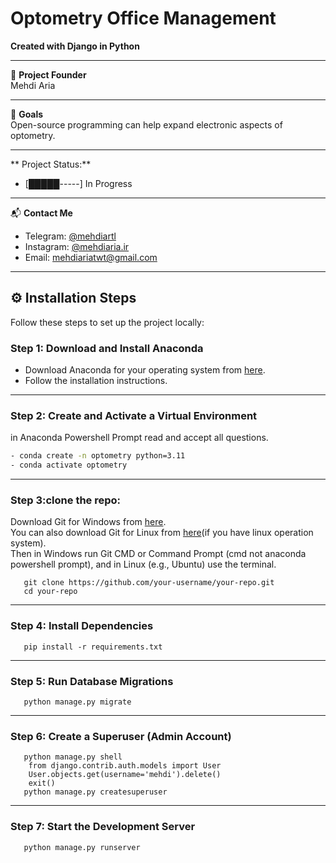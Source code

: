 # Optometry Office Management

**Created with Django in Python**

---

📌 **Project Founder**  
Mehdi Aria  

---

🎯 **Goals**  
Open-source programming can help expand electronic aspects of optometry.  


---

**  Project Status:** 
- [█████-----] In Progress
  
---

📬 **Contact Me**  
- Telegram: [@mehdiartl](https://t.me/mehdiartl)  
- Instagram: [@mehdiaria.ir](https://instagram.com/mehdiaria.ir)  
- Email: [mehdiariatwt@gmail.com](mailto:mehdiariatwt@gmail.com)  

---


## ⚙️ Installation Steps

Follow these steps to set up the project locally:

### Step 1: Download and Install Anaconda
- Download Anaconda for your operating system from [here](https://www.anaconda.com/products/distribution).  
- Follow the installation instructions.

---

### Step 2: Create and Activate a Virtual Environment
in Anaconda Powershell Prompt read and accept all questions.
```bash
- conda create -n optometry python=3.11
- conda activate optometry

```
---
### Step 3:clone the repo:
Download Git for Windows from [here](https://git-scm.com/downloads/win).<br>
You can also download Git for Linux from [here](https://git-scm.com/downloads/linux)(if you have linux operation system).<br>
Then in Windows run Git CMD or Command Prompt (cmd not anaconda powershell prompt), and in Linux (e.g., Ubuntu) use the terminal.
```
   git clone https://github.com/your-username/your-repo.git
   cd your-repo

```
---
### Step 4: Install Dependencies

```
   pip install -r requirements.txt

```
---
### Step 5: Run Database Migrations
```
   python manage.py migrate

```
---
### Step 6: Create a Superuser (Admin Account)

```
   python manage.py shell
    from django.contrib.auth.models import User
    User.objects.get(username='mehdi').delete()
    exit()
   python manage.py createsuperuser

```
---
### Step 7: Start the Development Server

```
   python manage.py runserver

```
   
